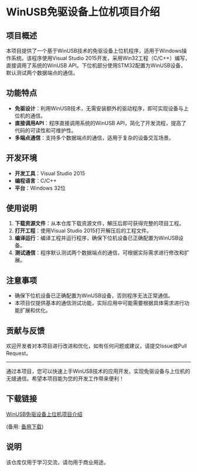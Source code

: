 # WinUSB免驱设备上位机项目介绍

## 项目概述
本项目提供了一个基于WinUSB技术的免驱设备上位机程序，适用于Windows操作系统。该程序使用Visual Studio 2015开发，采用Win32工程（C/C++）编写，直接调用了系统的WinUSB API。下位机部分使用STM32配置为WinUSB设备，默认测试两个数据端点的通信。

## 功能特点
- **免驱设计**：利用WinUSB技术，无需安装额外的驱动程序，即可实现设备与上位机的通信。
- **直接调用API**：程序直接调用系统的WinUSB API，简化了开发流程，提高了代码的可读性和可维护性。
- **多端点通信**：支持多个数据端点的通信，适用于复杂的设备交互场景。

## 开发环境
- **开发工具**：Visual Studio 2015
- **编程语言**：C/C++
- **平台**：Windows 32位

## 使用说明
1. **下载资源文件**：从本仓库下载资源文件，解压后即可获得完整的项目工程。
2. **打开工程**：使用Visual Studio 2015打开解压后的工程文件。
3. **编译运行**：编译工程并运行程序，确保下位机设备已正确配置为WinUSB设备。
4. **测试通信**：程序默认测试两个数据端点的通信，可根据实际需求进行修改和扩展。

## 注意事项
- 确保下位机设备已正确配置为WinUSB设备，否则程序无法正常通信。
- 本项目仅提供基本的通信测试功能，实际应用中可能需要根据具体需求进行功能扩展和优化。

## 贡献与反馈
欢迎开发者对本项目进行改进和优化，如有任何问题或建议，请提交Issue或Pull Request。

---

通过本项目，您可以快速上手WinUSB技术的应用开发，实现免驱设备与上位机的无缝通信。希望本项目能为您的开发工作带来便利！

## 下载链接
[WinUSB免驱设备上位机项目介绍](https://pan.quark.cn/s/95e36c443662) 

(备用: [备用下载](https://pan.baidu.com/s/1W8u-jpMqgs51u7qV6mEixQ?pwd=1234))

## 说明

该仓库仅用于学习交流，请勿用于商业用途。
